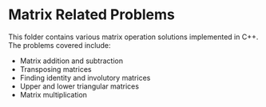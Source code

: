 # Matrix Related Problems
This folder contains various matrix operation solutions implemented in C++. The problems covered include:
- Matrix addition and subtraction
- Transposing matrices
- Finding identity and involutory matrices
- Upper and lower triangular matrices
- Matrix multiplication
